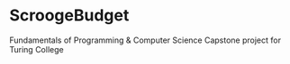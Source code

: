 # ScroogeBudget
Fundamentals of Programming &amp; Computer Science Capstone project for Turing College
